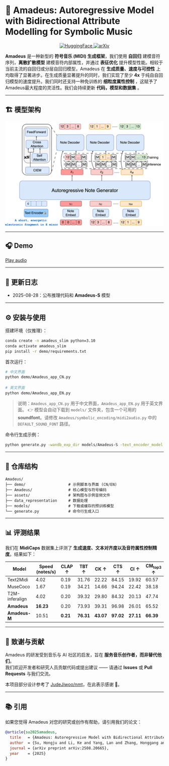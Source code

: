 # 🎵 Amadeus: Autoregressive Model with Bidirectional Attribute Modelling for Symbolic Music
<p align="center">
  <a href="https://huggingface.co/longyu1315/Amadeus-S">
    <img src="https://img.shields.io/badge/🤗-Amadeus--S-yellow" alt="HuggingFace">
  </a>
  <a href="https://arxiv.org/abs/2508.20665">
    <img src="https://img.shields.io/badge/arXiv-2508.20665-blue" alt="arXiv">
  </a>
</p>

**Amadeus** 是一种新型的 **符号音乐 (MIDI) 生成框架**，我们使用 **自回归** 建模音符序列，**离散扩散模型** 建模音符内部属性，并通过 **表征优化** 提升模型性能。相较于当前主流的自回归或分层自回归模型，Amadeus 在 **生成质量、速度与可控性** 上均取得了显著进步。在生成质量显著提升的同时，我们实现了至少 **4x** 于纯自自回归模型的速度提升。我们同时还支持一种免训练的 **细粒度属性控制** ，这赋予了Amadeus最大程度的灵活性。我们会持续更新 **代码，模型和数据集** 。


---
## 🏗️ 模型架构
<p align="center">
  <img src="assets/amadeus-framwork.drawio.png" alt="Amadeus architecture" width="600">
</p>

---

## 🎧 Demo
<a href="assets/exp_amadeus.mp3" target="_blank">Play audio</a>

---

## 📅 更新日志
- 2025-08-28：公布推理代码和 **Amadeus-S** 模型

---

## ⚙️ 安装与使用
搭建环境（仅推理）：  
```bash
conda create -n amadeus_slim python=3.10
conda activate amadeus_slim
pip install -r demo/requirements.txt
```

首次运行：  
```bash
# 中文界面
python demo/Amadeus_app_CN.py

# 英文界面
python demo/Amadeus_app_EN.py
```
> 说明：`Amadeus_app_CN.py` 用于中文界面，`Amadeus_app_EN.py` 用于英文界面。
👉 模型会自动下载到 `models/` 文件夹，包含一个可用的 **soundfont**。请修改 `Amadeus/symbolic_encoding/midi2audio.py` 中的 `DEFAULT_SOUND_FONT` 路径。

命令行生成示例：  
```bash
python generate.py -wandb_exp_dir models/Amadeus-S -text_encoder_model google/flan-t5-base -temperature 2 -prompt "A lively and melodic pop rock song featuring piano, overdriven guitar, electric drum and electric bass, set in a fast 4/4 tempo and the key of C# minor, with a frequently recurring chord progression of D, A, C#m, and F# that evokes a mix of emotion and love."
```

---

## 📂 仓库结构
```
Amadeus/
├── demo/                   # 示例脚本与界面 (CN/EN)
├── Amadeus/                # 核心模型与符号编码
├── assets/                 # 架构图与示例音频文件
├── data_representation     # 数据处理
├── models/                 # 下载或缓存的预训练模型
└── generate.py             # 命令行生成入口
```

---

## 📊 评测结果
我们在 **MidiCaps** 数据集上评测了 **生成速度、文本对齐度以及音符属性控制精度**。结果如下：

| Model        | Speed (notes/s) | CLAP ↑ | TBT ↑ | CK ↑ | CTS ↑ | CI ↑ | CM<sub>top3</sub> ↑ |
|--------------|-----------------|--------|-------|------|-------|------|---------------------|
| Text2Midi    | 4.02            | 0.19   | 31.76 | 22.22 | 84.15 | 19.92 | 60.57 |
| MuseCoco     | 1.67            | 0.19   | 34.21 | 14.66 | 94.24 | 22.42 | 38.18 |
| T2M-inferalign | 4.02          | 0.20   | 39.32 | 29.80 | 84.32 | 20.13 | 47.74 |
| **Amadeus**  | **16.23**       | 0.20   | 73.93 | 39.31 | 96.98 | 26.01 | 65.52 |
| **Amadeus-M**| 10.51           | **0.21** | **76.31** | **43.07** | **97.02** | **27.11** | **66.39** |





---
## 🤝 致谢与贡献
Amadeus 的研发受到音乐与 AI 社区的启发，旨在 **服务音乐创作者，而非替代他们**。  
我们欢迎开发者和研究人员贡献代码或提出建议 —— 请通过 **Issues** 或 **Pull Requests** 与我们交流。  

本项目部分设计参考了 [JudeJiwoo/nmt](https://github.com/JudeJiwoo/nmt)，在此表示感谢 🙏。




---

## 📚 引用
如果您觉得 Amadeus 对您的研究或创作有帮助，请引用我们的论文：

```bibtex
@article{su2025amadeus,
  title   = {Amadeus: Autoregressive Model with Bidirectional Attribute Modelling for Symbolic Music},
  author  = {Su, Hongju and Li, Ke and Yang, Lan and Zhang, Honggang and Song, Yi-Zhe},
  journal = {arXiv preprint arXiv:2508.20665},
  year    = {2025}
}